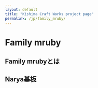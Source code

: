 ```yaml
---
layout: default
title: "Kishima Craft Works project page"
permalink: /jp/family_mruby/
---
```


# Family mruby

## Family mrubyとは


## Narya基板


